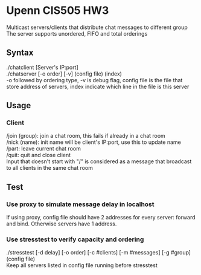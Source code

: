 # Upenn CIS505 HW3
Multicast servers/clients that distribute chat messages to different group  
The server supports unordered, FIFO and total orderings  

## Syntax
./chatclient [Server's IP:port]  
./chatserver [-o order] [-v] (config file) (index)  
-o followed by ordering type, -v is debug flag, config file is the file that store address of servers, index indicate which line in the file is this server

## Usage
### Client
/join (group): join a chat room, this fails if already in a chat room  
/nick (name): init name will be client's IP:port, use this to update name  
/part: leave current chat room  
/quit: quit and close client  
Input that doesn't start with "/" is considered as a message that broadcast to all clients in the same chat room  

## Test
### Use proxy to simulate message delay in localhost
If using proxy, config file should have 2 addresses for every server: forward and bind. Otherwise servers have 1 address.
### Use stresstest to verify capacity and ordering
./stresstest [-d delay] [-o order] [-c #clients] [-m #messages] [-g #group] (config file)  
Keep all servers listed in config file running before stresstest

